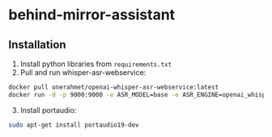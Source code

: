 # behind-mirror-assistant

## Installation

1. Install python libraries from `requirements.txt`
2. Pull and run whisper-asr-webservice:
```bash
docker pull onerahmet/openai-whisper-asr-webservice:latest
docker run -d -p 9000:9000 -e ASR_MODEL=base -e ASR_ENGINE=openai_whisper onerahmet/openai-whisper-asr-webservice:latest
```
3. Install portaudio:
```bash
sudo apt-get install portaudio19-dev
```
